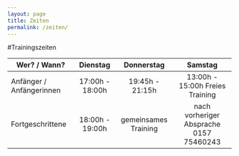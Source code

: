 ```yaml
---
layout: page
title: Zeiten
permalink: /zeiten/
---
```


#Trainingszeiten


| Wer? / Wann?             |     Dienstag    |      Donnerstag      |                 Samstag                 |
|--------------------------|:---------------:|:--------------------:|:---------------------------------------:|
| Anfänger / Anfängerinnen | 17:00h - 18:00h |    19:45h - 21:15h   |     13:00h - 15:00h Freies Training     |
| Fortgeschrittene         | 18:00h - 19:00h | gemeinsames Training | nach vorheriger Absprache 0157 75460243 |